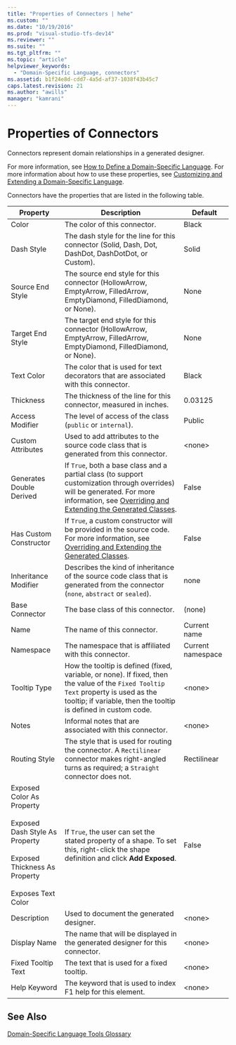 ```yaml
---
title: "Properties of Connectors | hehe"
ms.custom: ""
ms.date: "10/19/2016"
ms.prod: "visual-studio-tfs-dev14"
ms.reviewer: ""
ms.suite: ""
ms.tgt_pltfrm: ""
ms.topic: "article"
helpviewer_keywords: 
  - "Domain-Specific Language, connectors"
ms.assetid: b1f24e8d-cdd7-4a5d-af37-1038f43b45c7
caps.latest.revision: 21
ms.author: "awills"
manager: "kamrani"
---
```

# Properties of Connectors
Connectors represent domain relationships in a generated designer.  
  
 For more information, see [How to Define a Domain-Specific Language](../modeling/how-to-define-a-domain-specific-language.md). For more information about how to use these properties, see [Customizing and Extending a Domain-Specific Language](../modeling/customizing-and-extending-a-domain-specific-language.md).  
  
 Connectors have the properties that are listed in the following table.  
  
|Property|Description|Default|  
|--------------|-----------------|-------------|  
|Color|The color of this connector.|Black|  
|Dash Style|The dash style for the line for this connector (Solid, Dash, Dot, DashDot, DashDotDot, or Custom).|Solid|  
|Source End Style|The source end style for this connector (HollowArrow, EmptyArrow, FilledArrow, EmptyDiamond, FilledDiamond, or None).|None|  
|Target End Style|The target end style for this connector (HollowArrow, EmptyArrow, FilledArrow, EmptyDiamond, FilledDiamond, or None).|None|  
|Text Color|The color that is used for text decorators that are associated with this connector.|Black|  
|Thickness|The thickness of the line for this connector, measured in inches.|0.03125|  
|Access Modifier|The level of access of the class (`public` or `internal`).|Public|  
|Custom Attributes|Used to add attributes to the source code class that is generated from this connector.|\<none>|  
|Generates Double Derived|If `True`, both a base class and a partial class (to support customization through overrides) will be generated. For more information, see [Overriding and Extending the Generated Classes](../modeling/overriding-and-extending-the-generated-classes.md).|False|  
|Has Custom Constructor|If `True`, a custom constructor will be provided in the source code. For more information, see [Overriding and Extending the Generated Classes](../modeling/overriding-and-extending-the-generated-classes.md).|False|  
|Inheritance Modifier|Describes the kind of inheritance of the source code class that is generated from the connector (`none`, `abstract` or `sealed`).|none|  
|Base Connector|The base class of this connector.|(none)|  
|Name|The name of this connector.|Current name|  
|Namespace|The namespace that is affiliated with this connector.|Current namespace|  
|Tooltip Type|How the tooltip is defined (fixed, variable, or none). If fixed, then the value of the `Fixed Tooltip Text` property is used as the tooltip; if variable, then the tooltip is defined in custom code.|\<none>|  
|Notes|Informal notes that are associated with this connector.|\<none>|  
|Routing Style|The style that is used for routing the connector. A `Rectilinear` connector makes right-angled turns as required; a `Straight` connector does not.|Rectilinear|  
|Exposed Color As Property<br /><br /> Exposed Dash Style As Property<br /><br /> Exposed Thickness As Property<br /><br /> Exposes Text Color|If `True`, the user can set the stated property of a shape. To set this, right-click the shape definition and click **Add Exposed**.|False|  
|Description|Used to document the generated designer.|\<none>|  
|Display Name|The name that will be displayed in the generated designer for this connector.|\<none>|  
|Fixed Tooltip Text|The text that is used for a fixed tooltip.|\<none>|  
|Help Keyword|The keyword that is used to index F1 help for this element.|\<none>|  
  
## See Also  
 [Domain-Specific Language Tools Glossary](http://msdn.microsoft.com/en-us/ca5e84cb-a315-465c-be24-76aa3df276aa)